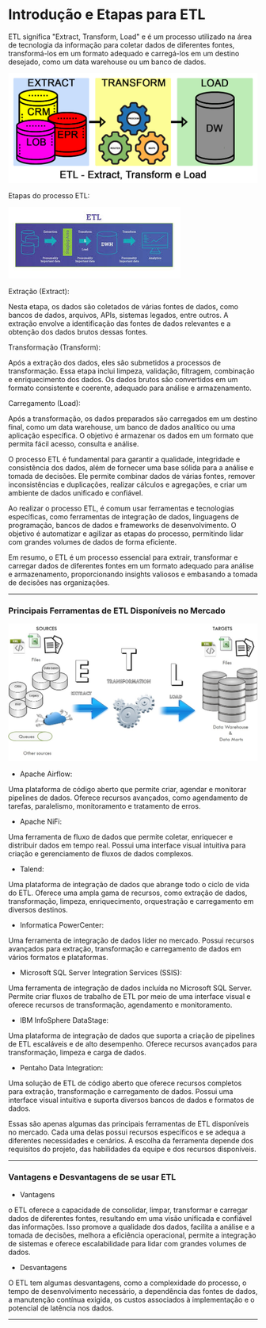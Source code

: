 # Introdução e Etapas para ETL

ETL significa "Extract, Transform, Load" e é um processo utilizado na área de tecnologia da informação para coletar dados de diferentes fontes, transformá-los em um formato adequado e carregá-los em um destino desejado, como um data warehouse ou um banco de dados.

![ETL IMG 01](etl01.png)

Etapas do processo ETL:

![ETL IMG 02](etl02.jpg)

Extração (Extract): 

Nesta etapa, os dados são coletados de várias fontes de dados, como bancos de dados, arquivos, APIs, sistemas legados, entre outros. A extração envolve a identificação das fontes de dados relevantes e a obtenção dos dados brutos dessas fontes.

Transformação (Transform): 

Após a extração dos dados, eles são submetidos a processos de transformação. Essa etapa inclui limpeza, validação, filtragem, combinação e enriquecimento dos dados. Os dados brutos são convertidos em um formato consistente e coerente, adequado para análise e armazenamento.

Carregamento (Load): 

Após a transformação, os dados preparados são carregados em um destino final, como um data warehouse, um banco de dados analítico ou uma aplicação específica. O objetivo é armazenar os dados em um formato que permita fácil acesso, consulta e análise.

O processo ETL é fundamental para garantir a qualidade, integridade e consistência dos dados, além de fornecer uma base sólida para a análise e tomada de decisões. Ele permite combinar dados de várias fontes, remover inconsistências e duplicações, realizar cálculos e agregações, e criar um ambiente de dados unificado e confiável.

Ao realizar o processo ETL, é comum usar ferramentas e tecnologias específicas, como ferramentas de integração de dados, linguagens de programação, bancos de dados e frameworks de desenvolvimento. O objetivo é automatizar e agilizar as etapas do processo, permitindo lidar com grandes volumes de dados de forma eficiente.

Em resumo, o ETL é um processo essencial para extrair, transformar e carregar dados de diferentes fontes em um formato adequado para análise e armazenamento, proporcionando insights valiosos e embasando a tomada de decisões nas organizações.

---

### Principais Ferramentas de ETL Disponíveis no Mercado

![ETL IMG 03](etl03.jpg)

* Apache Airflow: 

Uma plataforma de código aberto que permite criar, agendar e monitorar pipelines de dados. Oferece recursos avançados, como agendamento de tarefas, paralelismo, monitoramento e tratamento de erros.

* Apache NiFi: 

Uma ferramenta de fluxo de dados que permite coletar, enriquecer e distribuir dados em tempo real. Possui uma interface visual intuitiva para criação e gerenciamento de fluxos de dados complexos.

* Talend: 

Uma plataforma de integração de dados que abrange todo o ciclo de vida do ETL. Oferece uma ampla gama de recursos, como extração de dados, transformação, limpeza, enriquecimento, orquestração e carregamento em diversos destinos.

* Informatica PowerCenter: 

Uma ferramenta de integração de dados líder no mercado. Possui recursos avançados para extração, transformação e carregamento de dados em vários formatos e plataformas.

* Microsoft SQL Server Integration Services (SSIS): 

Uma ferramenta de integração de dados incluída no Microsoft SQL Server. Permite criar fluxos de trabalho de ETL por meio de uma interface visual e oferece recursos de transformação, agendamento e monitoramento.

* IBM InfoSphere DataStage: 

Uma plataforma de integração de dados que suporta a criação de pipelines de ETL escaláveis e de alto desempenho. Oferece recursos avançados para transformação, limpeza e carga de dados.

* Pentaho Data Integration: 

Uma solução de ETL de código aberto que oferece recursos completos para extração, transformação e carregamento de dados. Possui uma interface visual intuitiva e suporta diversos bancos de dados e formatos de dados.

Essas são apenas algumas das principais ferramentas de ETL disponíveis no mercado. Cada uma delas possui recursos específicos e se adequa a diferentes necessidades e cenários. A escolha da ferramenta depende dos requisitos do projeto, das habilidades da equipe e dos recursos disponíveis.

---

### Vantagens e Desvantagens de se usar ETL

* Vantagens

o ETL oferece a capacidade de consolidar, limpar, transformar e carregar dados de diferentes fontes, resultando em uma visão unificada e confiável das informações. Isso promove a qualidade dos dados, facilita a análise e a tomada de decisões, melhora a eficiência operacional, permite a integração de sistemas e oferece escalabilidade para lidar com grandes volumes de dados.

* Desvantagens

O ETL tem algumas desvantagens, como a complexidade do processo, o tempo de desenvolvimento necessário, a dependência das fontes de dados, a manutenção contínua exigida, os custos associados à implementação e o potencial de latência nos dados.

---